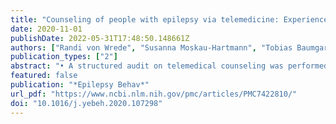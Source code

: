 ```yaml
---
title: "Counseling of people with epilepsy via telemedicine: Experiences at a German tertiary epilepsy center during the COVID-19 pandemic"
date: 2020-11-01
publishDate: 2022-05-31T17:48:50.148661Z
authors: ["Randi von Wrede", "Susanna Moskau-Hartmann", "Tobias Baumgartner", "Christoph Helmstaedter", "Rainer Surges"]
publication_types: ["2"]
abstract: "• A structured audit on telemedical counseling was performed in 239 patients with epilepsy.   • Telemedicine was appreciated by textgreater 80% of the participants.   • Quality of telemedicine was rated equal to onsite appointments.   • Telemedicine is welcomed as an add-on service rather than a substitute to appointments onsite."
featured: false
publication: "*Epilepsy Behav*"
url_pdf: "https://www.ncbi.nlm.nih.gov/pmc/articles/PMC7422810/"
doi: "10.1016/j.yebeh.2020.107298"
---
```


